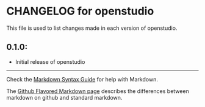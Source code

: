 # CHANGELOG for openstudio

This file is used to list changes made in each version of openstudio.

## 0.1.0:

* Initial release of openstudio

- - -
Check the [Markdown Syntax Guide](http://daringfireball.net/projects/markdown/syntax) for help with Markdown.

The [Github Flavored Markdown page](http://github.github.com/github-flavored-markdown/) describes the differences between markdown on github and standard markdown.
